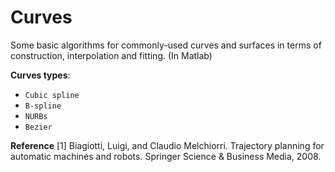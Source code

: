 # Curves
Some basic algorithms for commonly-used curves and surfaces in terms of construction, interpolation and fitting. (In Matlab)  

**Curves types**:
- `Cubic spline`    
- `B-spline`  
- `NURBs`  
- `Bezier`

**Reference**
[1] Biagiotti, Luigi, and Claudio Melchiorri. Trajectory planning for automatic machines and robots. Springer Science & Business Media, 2008.
